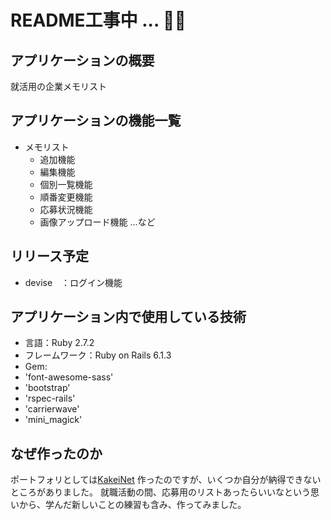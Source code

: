 # README工事中 ... :wrench::wrench:　


## アプリケーションの概要

就活用の企業メモリスト

## アプリケーションの機能一覧

- メモリスト
  - 追加機能
  - 編集機能
  - 個別一覧機能
  - 順番変更機能
  - 応募状況機能
  - 画像アップロード機能
...など

## リリース予定

-  devise　：ログイン機能


## アプリケーション内で使用している技術
- 言語：Ruby 2.7.2
- フレームワーク：Ruby on Rails 6.1.3
- Gem: 
 - 'font-awesome-sass'
 - 'bootstrap'
 - 'rspec-rails'
 - 'carrierwave'
 - 'mini_magick'
## なぜ作ったのか
ポートフォリとしては[KakeiNet](https://github.com/chen-196-hub/kakei_app) 作ったのですが、いくつか自分が納得できないところがありました。
就職活動の間、応募用のリストあったらいいなという思いから、学んだ新しいことの練習も含み、作ってみました。


